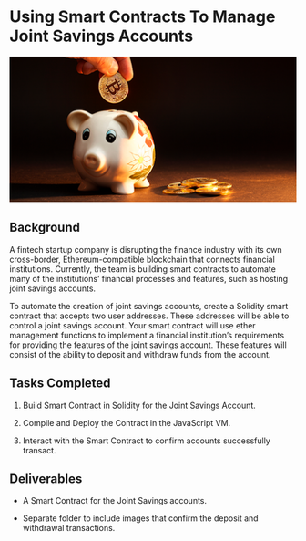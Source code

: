 # Using Smart Contracts To Manage Joint Savings Accounts 

![alt=“”](Images/20-5-challenge-image.png)

## Background

A fintech startup company is disrupting the finance industry with its own cross-border, Ethereum-compatible blockchain that connects financial institutions. Currently, the team is building smart contracts to automate many of the institutions’ financial processes and features, such as hosting joint savings accounts.

To automate the creation of joint savings accounts, create a Solidity smart contract that accepts two user addresses. These addresses will be able to control a joint savings account. Your smart contract will use ether management functions to implement a financial institution’s requirements for providing the features of the joint savings account. These features will consist of the ability to deposit and withdraw funds from the account.

## Tasks Completed

1. Build Smart Contract in Solidity for the Joint Savings Account.

2. Compile and Deploy the Contract in the JavaScript VM.

3. Interact with the Smart Contract to confirm accounts successfully transact.

## Deliverables

* A Smart Contract for the Joint Savings accounts.

* Separate folder to include images that confirm the deposit and withdrawal transactions.

